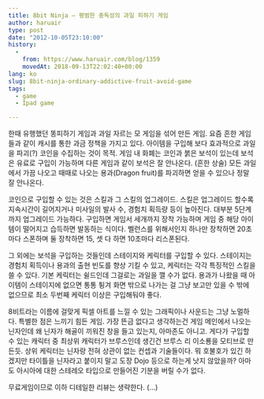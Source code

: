 ```yaml
---
title: 8bit Ninja – 평범한 중독성의 과일 피하기 게임
author: haruair
type: post
date: "2012-10-05T23:10:00"
history:
  - 
    from: https://www.haruair.com/blog/1359
    movedAt: 2018-09-13T22:02:40+00:00
lang: ko
slug: 8bit-ninja-ordinary-addictive-fruit-avoid-game
tags:
  - game
  - Ipad game

---
```

한때 유행했던 똥피하기 게임과 과일 자르는 모 게임을 섞어 만든 게임. 요즘 흔한 게임들과 같이 캐시를 통한 과금 정책을 가지고 있다. 아이템을 구입해 보다 효과적으로 과일을 파괴(?) 코인을 수집하는 것이 목적. 게임 내 화폐는 코인과 붉은 보석이 있는데 보석은 유료로 구입이 가능하며 다른 게임과 같이 보석은 잘 안나온다. (흔한 상술) 모든 과일에서 가끔 나오고 때때로 나오는 용과(Dragon fruit)를 파괴하면 얻을 수 있으나 정말 잘 안나온다.

코인으로 구입할 수 있는 것은 스킬과 그 스킬의 업그레이드. 스킬은 업그레이드 할수록 지속시간이 길어지거나 미사일의 발사 수, 경험치 획득량 등이 높아진다. 대부분 5단계까지 업그레이드 가능하다. 구입하면 게임서 세개까지 장착 가능하며 게임 중 해당 아이템이 떨어지고 습득하면 발동하는 식이다. 벨런스를 위해서인지 하나만 장착하면 20초마다 스폰하며 둘 장착하면 15, 셋 다 하면 10초마다 리스폰된다.

그 외에는 보석을 구입하는 것들인데 스테이지와 케릭터를 구입할 수 있다. 스테이지는 경험치 획득이나 용과의 출현 빈도를 향상 기킬 수 있고, 케릭터는 각각 특징적인 스킬을 쓸 수 있다. 기본 케릭터는 쉴드인데 그걸로는 과일을 깰 수가 없다. 용과가 나왔을 때 아이템이 스테이지에 없으면 통통 튕겨 화면 밖으로 나가는 걸 그냥 보고만 있을 수 밖에 없으므로 최소 두번째 케릭터 이상은 구입해둬야 좋다.

8비트라는 이름에 걸맞게 픽셀 아트를 느낄 수 있는 그래픽이나 사운드는 그냥 노멀하다. 특별한 점은 느끼기 힘든 게임. 가장 뜬금 없다고 생각하는건 게임 메인에서 나오는 닌자인데 왜 닌자가 해골이 끼워진 창을 들고 있는지, 아마존도 아니고. 게다가 구입할 수 있는 캐릭터 중 최상위 캐릭터가 브루스인데 생긴건 브루스 리 이소룡을 모티브로 만든듯. 상위 케릭터는 닌자랑 전혀 상관이 없는 컨셉과 기술들이다. 뭐 호불호가 있긴 하겠지만 타이틀을 닌자라고 붙이지 말고 도장 Dojo 등으로 하는게 낫지 않았을까? 아마도 아시아에 대한 스테레오 타입으로 만들어진 기분을 버릴 수가 없다.

무료게임이므로 이하 디테일한 리뷰는 생략한다. (&#8230;)